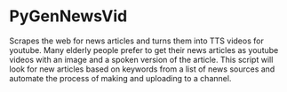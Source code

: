 # PyGenNewsVid
Scrapes the web for news articles and turns them into TTS videos for youtube.
Many elderly people prefer to get their news articles as youtube videos with an image and a spoken version of the article.
This script will look for new articles based on keywords from a list of news sources and automate the process of making and uploading to a channel.
